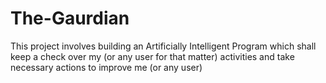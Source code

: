 # The-Gaurdian
This project involves building an Artificially Intelligent Program which shall keep a check over my (or any user for that matter) activities and take necessary actions to improve me (or any user) 
